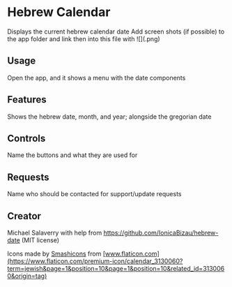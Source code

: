 # Hebrew Calendar

Displays the current hebrew calendar date
Add screen shots (if possible) to the app folder and link then into this file with ![](<name>.png)

## Usage

Open the app, and it shows a menu with the date components

## Features

Shows the hebrew date, month, and year; alongside the gregorian date

## Controls

Name the buttons and what they are used for

## Requests

Name who should be contacted for support/update requests

## Creator

Michael Salaverry
with help from https://github.com/IonicaBizau/hebrew-date (MIT license)
<div>Icons made by <a href="https://www.flaticon.com/authors/smashicons" title="Smashicons">Smashicons</a> from <a href="https://www.flaticon.com/" title="Flaticon">[www.flaticon.com](https://www.flaticon.com/premium-icon/calendar_3130060?term=jewish&page=1&position=10&page=1&position=10&related_id=3130060&origin=tag)</a></div>